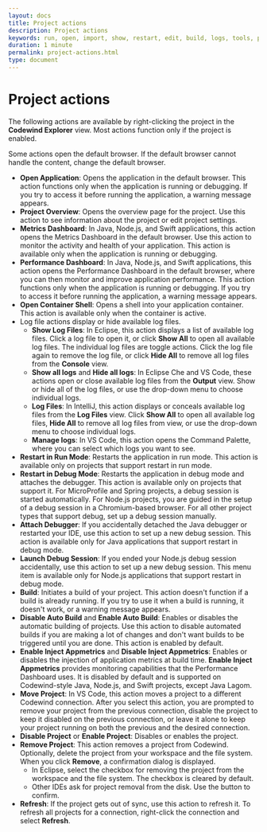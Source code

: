 ```yaml
---
layout: docs
title: Project actions
description: Project actions
keywords: run, open, import, show, restart, edit, build, logs, tools, project actions, attach, build, disable, enable, validate, refresh
duration: 1 minute
permalink: project-actions.html
type: document
---
```


# Project actions

The following actions are available by right-clicking the project in the **Codewind Explorer** view. Most actions function only if the project is enabled.

Some actions open the default browser. If the default browser cannot handle the content, change the default browser.

- **Open Application**: Opens the application in the default browser. This action functions only when the application is running or debugging. If you try to access it before running the application, a warning message appears.
- **Project Overview**: Opens the overview page for the project. Use this action to see information about the project or edit project settings.
- **Metrics Dashboard**: In Java, Node.js, and Swift applications, this action opens the Metrics Dashboard in the default browser. Use this action to monitor the activity and health of your application. This action is available only when the application is running or debugging.
- **Performance Dashboard**: In Java, Node.js, and Swift applications, this action opens the Performance Dashboard in the default browser, where you can then monitor and improve application performance. This action functions only when the application is running or debugging. If you try to access it before running the application, a warning message appears.
- **Open Container Shell**: Opens a shell into your application container. This action is available only when the container is active.
- Log file actions display or hide available log files.
  - **Show Log Files**: In Eclipse, this action displays a list of available log files. Click a log file to open it, or click **Show All** to open all available log files. The individual log files are toggle actions. Click the log file again to remove the log file, or click **Hide All** to remove all log files from the **Console** view.
  - **Show all logs** and **Hide all logs**: In Eclipse Che and VS Code, these actions open or close available log files from the **Output** view. Show or hide all of the log files, or use the drop-down menu to choose individual logs.
  - **Log Files**: In IntelliJ, this action displays or conceals available log files from the **Log Files** view. Click **Show All** to open all available log files, **Hide All** to remove all log files from view, or use the drop-down menu to choose individual logs.
  - **Manage logs**: In VS Code, this action opens the Command Palette, where you can select which logs you want to see.
- **Restart in Run Mode**: Restarts the application in run mode. This action is available only on projects that support restart in run mode. 
- **Restart in Debug Mode**: Restarts the application in debug mode and attaches the debugger. This action is available only on projects that support it. For MicroProfile and Spring projects, a debug session is started automatically. For Node.js projects, you are guided in the setup of a debug session in a Chromium-based browser. For all other project types that support debug, set up a debug session manually. 
- **Attach Debugger**:  If you accidentally detached the Java debugger or restarted your IDE, use this action to set up a new debug session. This action is available only for Java applications that support restart in debug mode.
- **Launch Debug Session**: If you ended your Node.js debug session accidentally, use this action to set up a new debug session. This menu item is available only for Node.js applications that support restart in debug mode.
- **Build**: Initiates a build of your project. This action doesn't function if a build is already running. If you try to use it when a build is running, it doesn't work, or a warning message appears.
- **Disable Auto Build** and **Enable Auto Build**: Enables or disables the automatic building of projects. Use this action to disable automated builds if you are making a lot of changes and don't want builds to be triggered until you are done. This action is enabled by default.
- **Enable Inject Appmetrics** and **Disable Inject Appmetrics**: Enables or disables the injection of application metrics at build time. **Enable Inject Appmetrics** provides monitoring capabilities that the Performance Dashboard uses. It is disabled by default and is supported on Codewind-style Java, Node.js, and Swift projects, except Java Lagom.
- **Move Project**: In VS Code, this action moves a project to a different Codewind connection. After you select this action, you are prompted to remove your project from the previous connection, disable the project to keep it disabled on the previous connection, or leave it alone to keep your project running on both the previous and the desired connection.
- **Disable Project** or **Enable Project**: Disables or enables the project.
- **Remove Project**: This action removes a project from Codewind. Optionally, delete the project from your workspace and the file system. When you click **Remove**, a confirmation dialog is displayed. 
  - In Eclipse, select the checkbox for removing the project from the workspace and the file system. The checkbox is cleared by default.
  - Other IDEs ask for project removal from the disk. Use the button to confirm.
- **Refresh**: If the project gets out of sync, use this action to refresh it. To refresh all projects for a connection, right-click the connection and select **Refresh**.
